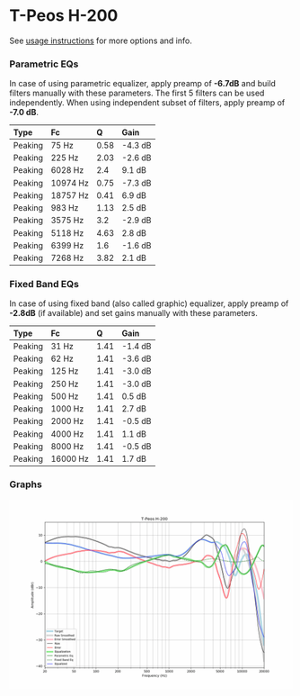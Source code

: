# T-Peos H-200
See [usage instructions](https://github.com/jaakkopasanen/AutoEq#usage) for more options and info.

### Parametric EQs
In case of using parametric equalizer, apply preamp of **-6.7dB** and build filters manually
with these parameters. The first 5 filters can be used independently.
When using independent subset of filters, apply preamp of **-7.0 dB**.

| Type    | Fc       |    Q | Gain    |
|:--------|:---------|:-----|:--------|
| Peaking | 75 Hz    | 0.58 | -4.3 dB |
| Peaking | 225 Hz   | 2.03 | -2.6 dB |
| Peaking | 6028 Hz  | 2.4  | 9.1 dB  |
| Peaking | 10974 Hz | 0.75 | -7.3 dB |
| Peaking | 18757 Hz | 0.41 | 6.9 dB  |
| Peaking | 983 Hz   | 1.13 | 2.5 dB  |
| Peaking | 3575 Hz  | 3.2  | -2.9 dB |
| Peaking | 5118 Hz  | 4.63 | 2.8 dB  |
| Peaking | 6399 Hz  | 1.6  | -1.6 dB |
| Peaking | 7268 Hz  | 3.82 | 2.1 dB  |

### Fixed Band EQs
In case of using fixed band (also called graphic) equalizer, apply preamp of **-2.8dB**
(if available) and set gains manually with these parameters.

| Type    | Fc       |    Q | Gain    |
|:--------|:---------|:-----|:--------|
| Peaking | 31 Hz    | 1.41 | -1.4 dB |
| Peaking | 62 Hz    | 1.41 | -3.6 dB |
| Peaking | 125 Hz   | 1.41 | -3.0 dB |
| Peaking | 250 Hz   | 1.41 | -3.0 dB |
| Peaking | 500 Hz   | 1.41 | 0.5 dB  |
| Peaking | 1000 Hz  | 1.41 | 2.7 dB  |
| Peaking | 2000 Hz  | 1.41 | -0.5 dB |
| Peaking | 4000 Hz  | 1.41 | 1.1 dB  |
| Peaking | 8000 Hz  | 1.41 | -0.5 dB |
| Peaking | 16000 Hz | 1.41 | 1.7 dB  |

### Graphs
![](./T-Peos%20H-200.png)